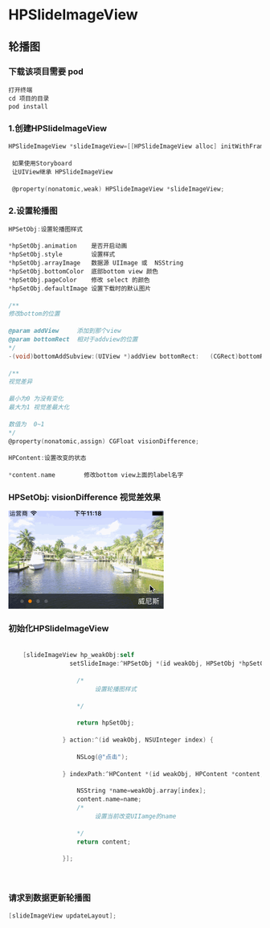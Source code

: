 # HPSlideImageView
## 轮播图
### 下载该项目需要 pod 

```
打开终端
cd 项目的目录
pod install
```

### 1.创建HPSlideImageView

```objective-c
HPSlideImageView *slideImageView=[[HPSlideImageView alloc] initWithFrame:CGRectMake(0, 0, SCREEN_WIDTH, 200)];
 
 如果使用Storyboard
 让UIView继承 HPSlideImageView
 
 @property(nonatomic,weak) HPSlideImageView *slideImageView;
```

### 2.设置轮播图

```objective-c
HPSetObj:设置轮播图样式

*hpSetObj.animation    是否开启动画
*hpSetObj.style        设置样式
*hpSetObj.arrayImage   数据源 UIImage 或  NSString
*hpSetObj.bottomColor  底部bottom view 颜色
*hpSetObj.pageColor    修改 select 的颜色
*hpSetObj.defaultImage 设置下载时的默认图片

/**
修改bottom的位置

@param addView     添加到那个view
@param bottomRect  相对于addview的位置
*/
-(void)bottomAddSubview:(UIView *)addView bottomRect:	(CGRect)bottomRect;
	
/**
视觉差异
 
最小为0 为没有变化
最大为1 视觉差最大化
 
数值为  0~1
*/
@property(nonatomic,assign) CGFloat visionDifference;        

HPContent:设置改变的状态

*content.name        修改bottom view上面的label名字
```

### HPSetObj: visionDifference 视觉差效果

![image](https://github.com/lanhaiyang/HPSlideImageView/blob/master/README/visionAnimation.gif) 


### 初始化HPSlideImageView


```objective-c

    [slideImageView hp_weakObj:self
                 setSlideImage:^HPSetObj *(id weakObj, HPSetObj *hpSetObj) {
                   
                   /*
                   		设置轮播图样式
                   
                   */
                   
                   return hpSetObj;
                   
               } action:^(id weakObj, NSUInteger index) {
               
                   NSLog(@"点击");
                   
               } indexPath:^HPContent *(id weakObj, HPContent *content, NSUInteger index) {
                   
                   NSString *name=weakObj.array[index];
                   content.name=name;
                   /*
                   		设置当前改变UIIamge的name
                   
                   */
                   return content;
                   
               }];   
                           
    
```
### 请求到数据更新轮播图

```objective-c
[slideImageView updateLayout];
```
